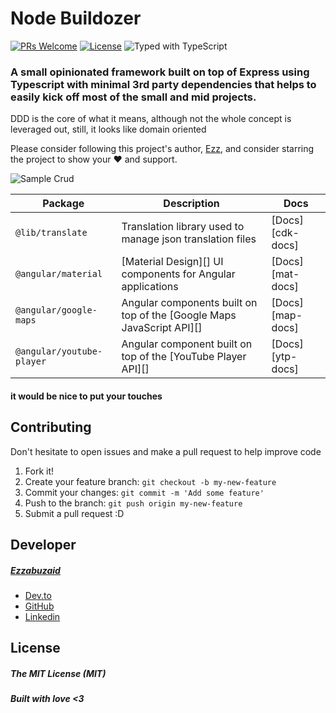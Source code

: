# Node Buildozer
  [![PRs Welcome](https://img.shields.io/badge/PRs-welcome-brightgreen.svg)](https://github.com/ezzabuzaid/document-storage/pulls)  [![License](https://flat.badgen.net/npm/license/@ezzabuzaid/document-storage)](https://www.npmjs.com/package/@ezzabuzaid/document-storage) ![Typed with TypeScript](https://flat.badgen.net/badge/icon/Typed?icon=typescript&label&labelColor=blue&color=555555)


### A small opinionated framework built on top of Express using Typescript with minimal 3rd party dependencies that helps to easily kick off most of the small and mid projects.
DDD is the core of what it means, although not the whole concept is leveraged out, still, it looks like domain oriented

Please consider following this project's author, [Ezz](https://github.com/ezzabuzaid), and consider starring the project to show your ❤️ and support.


![Sample Crud](https://media-exp1.licdn.com/dms/image/C4D22AQFXto7aXpbAfw/feedshare-shrink_2048_1536/0?e=1588809600&v=beta&t=Hw7RYWdgfrbs8pq8Xp5OunZWVzwdfMmPBdXTkaHVyXA)


| Package                   | Description                                                                         | Docs             |
| ------------------------- | ----------------------------------------------------------------------------------- | ---------------- |
| `@lib/translate`            | Translation library used to manage json translation files | [Docs][cdk-docs] |
| `@angular/material`       | [Material Design][] UI components for Angular applications                          | [Docs][mat-docs] |
| `@angular/google-maps`    | Angular components built on top of the [Google Maps JavaScript API][]               | [Docs][map-docs] |
| `@angular/youtube-player` | Angular component built on top of the [YouTube Player API][]                        | [Docs][ytp-docs] |




#### it would be nice to put your touches

## Contributing
Don't hesitate to open issues and make a pull request to help improve code
1.  Fork it!
2.  Create your feature branch: `git checkout -b my-new-feature`
3.  Commit your changes: `git commit -m 'Add some feature'`
4.  Push to the branch: `git push origin my-new-feature`
5.  Submit a pull request :D


## Developer
##### [Ezzabuzaid](mailto:ezzabuzaid@hotmail.com)
- [Dev.to](https://dev.to/ezzabuzaid)
- [GitHub](https://github.com/ezzabuzaid)
- [Linkedin](https://www.linkedin.com/in/ezzabuzaid)

## License
##### The MIT License (MIT)

##### Built with love <3

<!--stackedit_data:
eyJoaXN0b3J5IjpbLTg4MjA5MTk0MSwtMTQ3OTk1NjU5OCwtOD
QyNTMyODY1XX0=
-->
